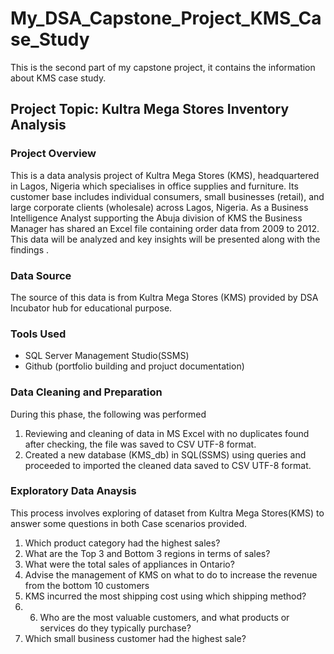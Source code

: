 # My_DSA_Capstone_Project_KMS_Case_Study

This is the second part of my capstone project, it contains the information about KMS case study.

## Project Topic:  Kultra Mega Stores Inventory Analysis

### Project Overview
This is a data analysis project of Kultra Mega Stores (KMS), headquartered in Lagos, Nigeria which specialises in office supplies and furniture.
Its customer base includes individual consumers, small businesses (retail), and large corporate clients (wholesale) across Lagos, Nigeria. 
As a Business Intelligence Analyst supporting the Abuja division of KMS the Business Manager has shared an Excel file containing order data from 2009 to 2012.
This data will be analyzed and key insights will be presented along with the findings .

### Data Source
The source of this data is from Kultra Mega Stores (KMS) provided by DSA Incubator hub for educational purpose.

### Tools Used
  - SQL Server Management Studio(SSMS)
  - Github (portfolio building and projuct documentation)

### Data Cleaning and Preparation
During this phase, the following was performed
  1. Reviewing and cleaning of data in MS Excel with no duplicates found after checking, the file was saved to CSV UTF-8 format.
  2. Created a new database (KMS_db) in SQL(SSMS) using queries and proceeded to imported the cleaned data saved to CSV UTF-8 format.

### Exploratory Data Anaysis
This process involves exploring of dataset from Kultra Mega Stores(KMS) to answer some questions in both Case scenarios provided.
1. Which product category had the highest sales?
2. What are the Top 3 and Bottom 3 regions in terms of sales?
3. What were the total sales of appliances in Ontario?
4. Advise the management of KMS on what to do to increase the revenue from the bottom 10 customers
5. KMS incurred the most shipping cost using which shipping method?
6. 6. Who are the most valuable customers, and what products or services do they typically purchase?
7. Which small business customer had the highest sale?







